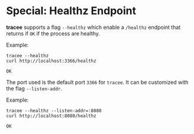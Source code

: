 # Special: Healthz Endpoint

**tracee** supports a flag `--healthz` which enable a
`/healthz` endpoint that returns if `OK` if the process are healthy.

Example:

```console
tracee --healthz
curl http://localhost:3366/healthz
```

```text
OK
```

The port used is the default port `3366` for `tracee`.
It can be customized with the flag `--listen-addr`. 

Example:

```console
tracee --healthz --listen-addr=:8080
curl http://localhost:8080/healthz
```

```text
OK
```

